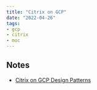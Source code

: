 ```yaml
---
title: "Citrix on GCP"
date: "2022-04-26"
tags:
- gcp
- citrix
- moc
---
```


## Notes

- [Citrix on GCP Design Patterns](notes/Citrix%20on%20GCP%20Design%20Patterns.md)
